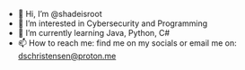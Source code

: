 - 👋 Hi, I’m @shadeisroot
- 👀 I’m interested in Cybersecurity and Programming
- 🌱 I’m currently learning Java, Python, C#
- 📫 How to reach me: find me on my socials or email me on: dschristensen@proton.me

<!---
shadeisroot/shadeisroot is a ✨ special ✨ repository because its `README.md` (this file) appears on your GitHub profile.
You can click the Preview link to take a look at your changes.
--->
